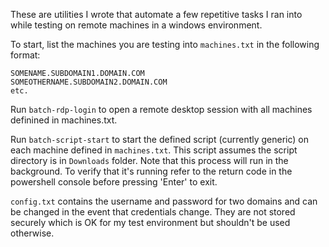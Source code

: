 These are utilities I wrote that automate a few repetitive tasks I ran into
while testing on remote machines in a windows environment.

To start, list the machines you are testing into `machines.txt` in the following
format:

    SOMENAME.SUBDOMAIN1.DOMAIN.COM
    SOMEOTHERNAME.SUBDOMAIN2.DOMAIN.COM
    etc.

Run `batch-rdp-login` to open a remote desktop session with all machines 
definined in machines.txt.

Run `batch-script-start` to start the defined script (currently generic) on each
machine defined in `machines.txt`. This script assumes the script directory is in 
`Downloads` folder. Note that this process will run in the background. To verify 
that it's running refer to the return code in the powershell console before 
pressing 'Enter' to exit.

`config.txt` contains the username and password for two domains and can
be changed in the event that credentials change. They are not stored securely
which is OK for my test environment but shouldn't be used otherwise.